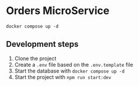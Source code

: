 # Orders MicroService

```
docker compose up -d
```

## Development steps

1. Clone the project
2. Create a `.env` file based on the `.env.template` file
3. Start the database with `docker compose up -d`
4. Start the project with `npm run start:dev`
